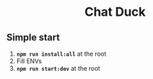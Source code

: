 <h1 align="center">
  Chat Duck
</h1>

## Simple start

1. **`npm run install:all`** at the root
2. Fill ENVs
3. **`npm run start:dev`** at the root
